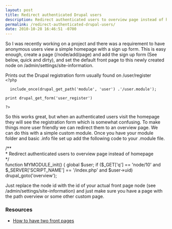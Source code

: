 ```yaml
---
layout: post
title: Redirect authenticated Drupal users 
description: Redirect authenticated users to overview page instead of homepage in Drupal 6 and 7
permalink: /redirect-authenticated-drupal-users/
date: 2010-10-28 16:46:51 -0700
---
```

<p>So I was recently working on a project and there was a requirement to have anonymous users view a simple homepage with a sign up form.
This is easy enough, create a page (/node/add/page) and add the sign up form (See below, quick and dirty), and set the default front page to this newly created node on /admin/settings/site-information.</p>
<p>Prints out the Drupal registration form usually found on /user/register <br />
<code>&lt;?php<br />
  include_once(drupal_get_path('module', 'user') .'/user.module');<br />
print drupal_get_form('user_register')<br />
</code><code>?&gt;</code></p>
<p>So this works great, but when an authenticated users visit the homepage they will see the registration form which is somewhat confusing. To make things more user friendly we can redirect them to an overview page. We can do this with a simple custom module. Once you have your module folder and basic .info file set up add the following code to your .module file.</p>
<p>/**<br />
  * Redirect authenticated users to overview page instead of homepage<br />
  */
  <br />
  function MYMODULE_init() {
global $user;
 if ($_GET['q'] == 'node/10' and $_SERVER['SCRIPT_NAME'] == '/index.php' and $user->uid) drupal_goto('overview');</p>
<p>Just replace the node id with the id of your actual front page node (see /admin/settings/site-information) and just make sure you have a page with the path overview or some other custom page.</p>
<h3>Resources</h3>
<ul>
 <li><a href="http://groups.drupal.org/node/15764">How to have two front pages</a></li>
</ul>
